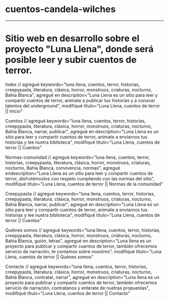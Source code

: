 # cuentos-candela-wilches
***
<h1> Sitio web en desarrollo sobre el proyecto "Luna Llena", donde será posible leer y subir cuentos de terror.</h1>
Index // agregué keywords="luna llena, cuentos, terror, historias, creepypasta, 
    literatura, clásica, horror, monstruos, criaturas, nocturno, Bahía Blanca", 
  agregué en description="Luna Llena es un sitio para leer y compartir cuentos
    de terror, animate a publicar tus historias y a conocer talentos del underground", 
  modifiqué título="Luna Llena, cuentos de terror || Inicio"</p>
  
  Cuentos // agregué keywords="luna llena, cuentos, terror, historias, creepypasta, 
    literatura, clásica, horror, monstruos, criaturas, nocturno, Bahía Blanca, narrar, publicar", 
    agregué en description="Luna Llena es un sitio para leer y compartir cuentos
    de terror, animate a enviarnos tus historias y lee nuetra biblioteca", 
    modifiqué título="Luna Llena, cuentos de terror || Cuentos"</p>
    
   Normas-comunidad // agregué keywords="luna llena, cuentos, terror, historias, creepypasta, 
    literatura, clásica, horror, monstruos, criaturas, nocturno, Bahía Blanca, convivencia, normas", 
      agregué endescription="Luna Llena es un sitio para leer y compartir cuentos
    de terror, disfrutémoslos con respeto cumpliendo con las normas del sitio", 
      modifiqué título="Luna Llena, cuentos de terror || Normas de la comunidad"
      
  Creepypasta // agregué keywords="luna llena, cuentos, terror, historias, creepypasta, 
    literatura, clásica, horror, monstruos, criaturas, nocturno, Bahía Blanca, narrar, publicar", 
        agregué en description="Luna Llena es un sitio para leer y compartir cuentos
    de terror, animate a enviarnos tus historias y lee nuetra biblioteca", 
        modifiqué título="Luna Llena, cuentos de terror || Cuentos"
        
   Quiénes somos // agregué keywords="luna llena, cuentos, terror, historias, creepypasta, 
    literatura, clásica, horror, monstruos, criaturas, nocturno, Bahía Blanca, guión, letras", 
          agregué en description="Luna llena es un proyecto para publicar y compartir cuentos de terror, también 
    ofrecemos servicio de narración, te contamos sobre nosotres", 
          modifiqué título="Luna Llena, cuentos de terror || Quénes somos"
          
   Contacto // agregué keywords="luna llena, cuentos, terror, historias, creepypasta, 
    literatura, clásica, horror, monstruos, criaturas, nocturno, Bahía Blanca, contratar, narrar", 
          agregué en description="Luna llena es un proyecto para publicar y compartir cuentos de terror, también 
    ofrecemos servicio de narración, contratanos y enterate de nuetras propuestas", 
          modifiqué título="Luna Llena, cuentos de terror || Contacto"
  
